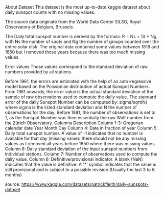 About Dataset
This dataset is the most up-to-date kaggle dataset about daily sunspot counts with no missing values.

The source data originate from the World Data Center SILSO, Royal Observatory of Belgium, Brussels.

The Daily total sunspot number is derived by the formula: R = Ns + 10 * Ng, with Ns the number of spots and Ng the number of groups counted over the entire solar disk.
The original data contained some values between 1818 and 1850 but I removed those years because there was too much missing values.

Error values
Those values correspond to the standard deviation of raw numbers provided by all stations.

Before 1981, the errors are estimated with the help of an auto-regressive model based on the Poissonian distribution of actual Sunspot Numbers.
From 1981 onwards, the error value is the actual standard deviation of the sample of raw observations used to compute the daily value.
The standard error of the daily Sunspot Number can be computed by:
sigma/sqrt(N) where sigma is the listed standard deviation and N the number of observations for the day.
Before 1981, the number of observations is set to 1, as the Sunspot Number was then essentially the raw Wolf number from the Zürich Observatory.
Columns Description
Column 1-3: Gregorian calendar date
Year
Month
Day
Column 4: Date in fraction of year
Column 5: Daily total sunspot number. A value of -1 indicates that no number is available for that day (missing value): there should not be any missing values as I removed all years before 1850 where there was missing values.
Column 6: Daily standard deviation of the input sunspot numbers from individual stations.
Column 7: Number of observations used to compute the daily value.
Column 8: Definitive/provisional indicator. A blank (NaN) indicates that the value is definitive. A '*' symbol indicates that the value is still provisional and is subject to a possible revision (Usually the last 3 to 6 months)


source: https://www.kaggle.com/datasets/patrickfleith/daily-sunspots-dataset
